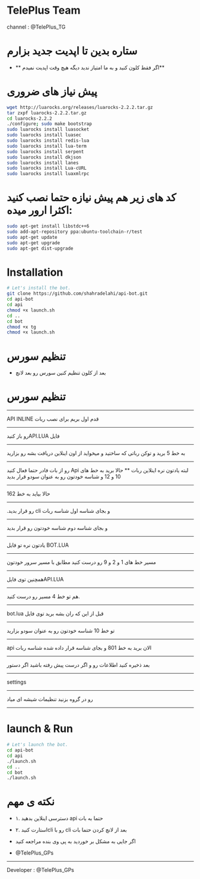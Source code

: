 # TelePlus Team


channel : <a herf="https://telegram.me/TelePlus_TG">@TelePlus_TG</a>

# ستاره بدین تا اپدیت جدید  بزارم

* ** اگر فقط کلون کنید و به ما امتیاز ندید دیگه هیچ وقت اپدیت نمیدم**


# پیش نیاز های ضروری
```sh
wget http://luarocks.org/releases/luarocks-2.2.2.tar.gz
tar zxpf luarocks-2.2.2.tar.gz
cd luarocks-2.2.2
./configure; sudo make bootstrap
sudo luarocks install luasocket
sudo luarocks install luasec
sudo luarocks install redis-lua
sudo luarocks install lua-term
sudo luarocks install serpent
sudo luarocks install dkjson
sudo luarocks install lanes
sudo luarocks install Lua-cURL
sudo luarocks install luaxmlrpc
```
# کد های زیر هم پیش نیازه حتما نصب کنید اکثرا ارور میده:

```sh
sudo apt-get install libstdc++6
sudo add-apt-repository ppa:ubuntu-toolchain-r/test 
sudo apt-get update
sudo apt-get upgrade
sudo apt-get dist-upgrade
```

# Installation

```sh
# Let's install the bot.
git clone https://github.com/shahradelahi/api-bot.git
cd api-bot
cd api
chmod +x launch.sh
cd ..
cd bot
chmod +x tg
chmod +x launch.sh
```
# تنظیم سورس

*  بعد از کلون تنظیم کنین سورس رو بعد لانچ 

# تنظیم سورس
********
API INLINE قدم اول بریم برای نصب ربات
********
رو باز کنیدAPI.LUA فایل
********
به خط 5 برید و توکن رباتی که ساختید  و میخواید از اون اینلاین دریافت بشه رو بزارید
********
رو از بات فادر حتما فعال کنید Api لبته یادتون نره اینلاین ربات 
**
حالا برید به خط های 10 و 12 و شناسه خودتون رو به عنوان سودو قرار بدید
********
حالا بیاید به خط 162
********
.رو قرار بدید cli و بجای شناسه اول شناسه ربات
********
و بجای شناسه دوم شناسه خودتون رو قرار بدید

********
یادتون نره تو فایل BOT.LUA
********
مسیر خط های 1 و 2 و 9 رو درست کنید مطابق با مسیر سرور خودتون
********
همچنین توی فایلAPI.LUA
********
هم تو خط 4 مسیر رو درست کنید.
********
bot.lua قبل از این که ران بشه برید توی فایل
********
تو خط 10 شناسه خودتون رو به عنوان سودو بزارید
********
api الان برید به خط 801 و بجای شناسه قرار داده شده شناسه ربات 
********
بعد ذخیره کنید اطلاعات رو و اگر درست پیش رفته باشید اگر دستور
********
settings
********
رو در گروه بزنید تنظیمات شیشه ای میاد
********


# Iaunch & Run

```sh
# Let's launch the bot.
cd api-bot
cd api
./launch.sh
cd ..
cd bot
./launch.sh
```
# نکته ی مهم

 * ۱. دسترسی اینلاین بدهید api حتما به بات

 * ۲. استارت کنیدcli رو با cli بعد از لانچ کردن حتما بات

* اگر جایی به مشکل بر خوردید به پی وی بنده مراجعه کنید
* @TelePlus_GPs


----------------------------------------------------------------------
Developer : @TelePlus_GPs
